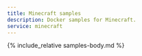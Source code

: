 ```yaml
---
title: Minecraft samples
description: Docker samples for Minecraft.
service: minecraft
---
```


{% include_relative samples-body.md %}